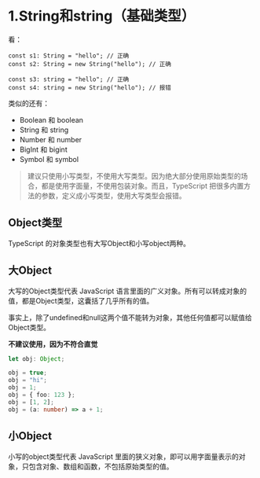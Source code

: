# 1.String和string（基础类型）

看：
```TS
const s1: String = "hello"; // 正确
const s2: String = new String("hello"); // 正确

const s3: string = "hello"; // 正确
const s4: string = new String("hello"); // 报错
```

类似的还有：
* Boolean 和 boolean
* String 和 string
* Number 和 number
* BigInt 和 bigint
* Symbol 和 symbol

> 建议只使用小写类型，不使用大写类型。因为绝大部分使用原始类型的场合，都是使用字面量，不使用包装对象。而且，TypeScript 把很多内置方法的参数，定义成小写类型，使用大写类型会报错。

## Object类型
TypeScript 的对象类型也有大写Object和小写object两种。

## 大Object
大写的Object类型代表 JavaScript 语言里面的广义对象。所有可以转成对象的值，都是Object类型，这囊括了几乎所有的值。

事实上，除了undefined和null这两个值不能转为对象，其他任何值都可以赋值给Object类型。

**不建议使用，因为不符合直觉**
```ts
let obj: Object;

obj = true;
obj = "hi";
obj = 1;
obj = { foo: 123 };
obj = [1, 2];
obj = (a: number) => a + 1;
```

## 小Object
小写的object类型代表 JavaScript 里面的狭义对象，即可以用字面量表示的对象，只包含对象、数组和函数，不包括原始类型的值。